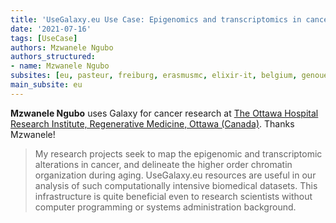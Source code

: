 ```yaml
---
title: 'UseGalaxy.eu Use Case: Epigenomics and transcriptomics in cancer'
date: '2021-07-16'
tags: [UseCase]
authors: Mzwanele Ngubo
authors_structured:
- name: Mzwanele Ngubo
subsites: [eu, pasteur, freiburg, erasmusmc, elixir-it, belgium, genouest]
main_subsite: eu
---
```


__Mzwanele Ngubo__ uses Galaxy for cancer research at [The Ottawa Hospital Research Institute, Regenerative Medicine, Ottawa (Canada)](http://www.ohri.ca/programs/regenerative_medicine/default.asp). Thanks Mzwanele!


> My research projects seek to map the epigenomic and transcriptomic alterations in cancer, and delineate the higher order chromatin organization during aging. UseGalaxy.eu resources are useful in our analysis of such computationally intensive biomedical datasets. This infrastructure is quite beneficial even to research scientists without computer programming or systems administration background.
